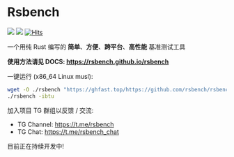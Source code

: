 # Rsbench

![](https://rust-reportcard.xuri.me/badge/github.com/rsbench/rsbench?style=flat)
![](https://img.shields.io/crates/v/rsbench.svg)
[![Hits](https://hits.seeyoufarm.com/api/count/incr/badge.svg?url=https%3A%2F%2Fgithub.com%2Frsbench%2Frsbench&count_bg=%23000000&title_bg=%23FF0000&icon=rust.svg&icon_color=%2300FF5D&title=Call+times&edge_flat=false)](https://hits.seeyoufarm.com)

一个用纯 Rust 编写的 **简单**、**方便**、**跨平台**、**高性能** 基准测试工具

**使用方法请见 DOCS: <https://rsbench.github.io/rsbench>**

一键运行 (x86_64 Linux musl):

```bash
wget -O ./rsbench "https://ghfast.top/https://github.com/rsbench/rsbench/releases/download/latest/rsbench-linux-x86_64-musl" && chmod +x ./rsbench
./rsbench -ibtu
```

加入项目 TG 群组以反馈 / 交流:
- TG Channel: <https://t.me/rsbench>
- TG Chat: <https://t.me/rsbench_chat>

目前正在持续开发中!